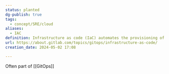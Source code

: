 ```yaml
---
status: planted
dg-publish: true
tags:
  - concept/SRE/cloud
aliases:
  - IAC
definition: Infrastructure as code (IaC) automates the provisioning of IT infrastructure by using configuration files.
url: https://about.gitlab.com/topics/gitops/infrastructure-as-code/
creation_date: 2024-05-02 17:08

---
```

Often part of [[GitOps]]